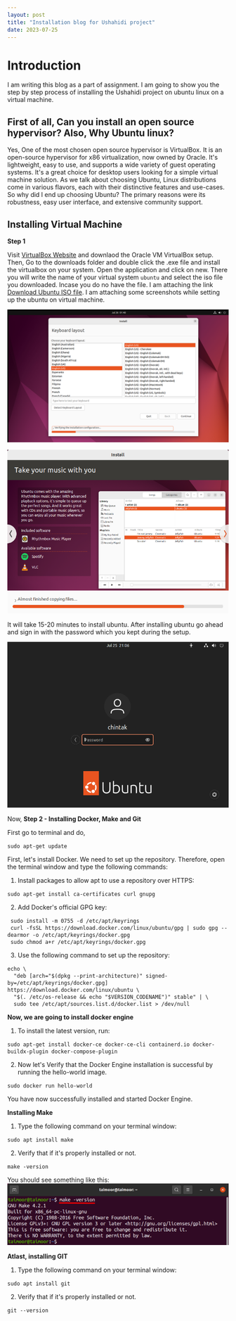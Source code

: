 ```yaml
---
layout: post
title: "Installation blog for Ushahidi project"
date: 2023-07-25
---
```


# Introduction

I am writing this blog as a part of assignment. I am going to show you the step by step process of installing the Ushahidi project on ubuntu linux on a virtual machine.

## First of all, Can you install an open source hypervisor? Also, Why Ubuntu linux? 
Yes, One of the most chosen open source hypervisor is VirtualBox. It is an open-source hypervisor for x86 virtualization, now owned by Oracle. It's lightweight, easy to use, and supports a wide variety of guest operating systems. It's a great choice for desktop users looking for a simple virtual machine solution. As we talk about choosing Ubuntu, Linux distributions come in various flavors, each with their distinctive features and use-cases. So why did I end up choosing Ubuntu? The primary reasons were its robustness, easy user interface, and extensive community support.

## Installing Virtual Machine

**Step 1**

Visit [VirtualBox Website](https://www.virtualbox.org/wiki/Downloads) and downlaod the Oracle VM VirtualBox setup. Then, Go to the downloads folder and double click the .exe file and install the virtualbox on your system. Open the application and click on new. There you will write the name of your virtual system ```ubuntu``` and select the iso file you downloaded. Incase you do no have the file. I am attaching the link [Download Ubuntu ISO file](https://ubuntu.com/download/desktop). I am attaching some screenshots while setting up the ubuntu on virtual machine.

![Installation of Ubuntu](https://raw.githubusercontent.com/chintakjoshi/CSCI-5930/main/images/s1.png)


![Installation of Ubuntu](https://raw.githubusercontent.com/chintakjoshi/CSCI-5930/main/images/s2.png)

It will take 15-20 minutes to install ubuntu. After installing ubuntu go ahead and sign in with the password which you kept during the setup.

![Image of the user authentication](https://raw.githubusercontent.com/chintakjoshi/CSCI-5930/main/images/s3.png)

Now, **Step 2 - Installing Docker, Make and Git**

First go to terminal and do,

```
sudo apt-get update
```

First, let's install Docker. We need to set up the repository. Therefore, open the terminal window and type the following commands:

1. Install packages to allow apt to use a repository over HTTPS:
```
sudo apt-get install ca-certificates curl gnupg
```

2. Add Docker's official GPG key:
```
 sudo install -m 0755 -d /etc/apt/keyrings
 curl -fsSL https://download.docker.com/linux/ubuntu/gpg | sudo gpg --dearmor -o /etc/apt/keyrings/docker.gpg
 sudo chmod a+r /etc/apt/keyrings/docker.gpg
```

3. Use the following command to set up the repository:
```
echo \
  "deb [arch="$(dpkg --print-architecture)" signed-by=/etc/apt/keyrings/docker.gpg] https://download.docker.com/linux/ubuntu \
  "$(. /etc/os-release && echo "$VERSION_CODENAME")" stable" | \
  sudo tee /etc/apt/sources.list.d/docker.list > /dev/null
```

**Now, we are going to install docker engine**

1. To install the latest version, run:
```
sudo apt-get install docker-ce docker-ce-cli containerd.io docker-buildx-plugin docker-compose-plugin
```

2. Now let's Verify that the Docker Engine installation is successful by running the hello-world image.
```
sudo docker run hello-world
```

You have now successfully installed and started Docker Engine.

**Installing Make**

1. Type the following command on your terminal window:
```
sudo apt install make
```

2. Verify that if it's properly installed or not.
```
make -version
```

You should see something like this:
![Image of the user authentication](https://raw.githubusercontent.com/chintakjoshi/CSCI-5930/main/images/s8.png)

**Atlast, installing GIT**

1. Type the following command on your terminal window:
```
sudo apt install git
```

2. Verify that if it's properly installed or not.
```
git --version
```
